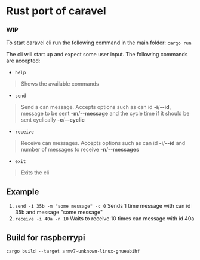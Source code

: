 # Rust port of caravel
### WIP
To start caravel cli run the following command in the main folder:
`cargo run`

The cli will start up and expect some user input.
The following commands are accepted:
- `help`
> Shows the available commands
- `send`
> Send a can message. Accepts options such as can id **-i**/**\-\-id**, message to be sent **-m**/**\-\-message** and the cycle time if it should be sent cyclically **-c**/**\-\-cyclic**
- `receive`
> Receive can messages. Accepts options such as can id **-i**/**\-\-id** and number of messages to receive **-n**/**\-\-messages**
- `exit`
> Exits the cli

## Example
1. `send -i 35b -m "some message" -c 0`
Sends 1 time message with can id 35b and message "some message"
2. `receive -i 40a -n 10`
Waits to receive 10 times can message with id 40a

## Build for raspberrypi

`cargo build --target armv7-unknown-linux-gnueabihf`